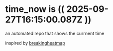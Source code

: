 # time_now is (( 2025-09-27T16:15:00.087Z ))

an automated repo that shows the currnent time

inspired by [breakingheatmap](https://github.com/breakingheatmap/breakingheatmap)